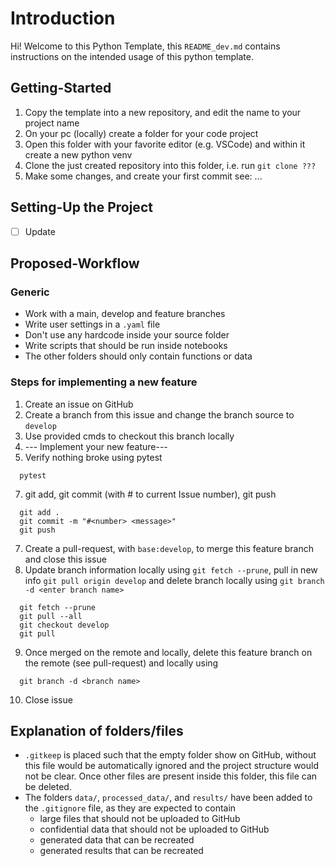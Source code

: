 # Introduction

Hi! Welcome to this Python Template, this `README_dev.md` contains instructions on the intended usage of this python template.

## Getting-Started
1. Copy the template into a new repository, and edit the name to your project name
2. On your pc (locally) create a folder for your code project
3. Open this folder with your favorite editor (e.g. VSCode) and within it create a new python venv
4. Clone the just created repository into this folder, i.e. run `git clone ???`
5. Make some changes, and create your first commit see: ...

## Setting-Up the Project
- [ ] Update 

## Proposed-Workflow

### Generic
- Work with a main, develop and feature branches
- Write user settings in a `.yaml` file
- Don't use any hardcode inside your source folder
- Write scripts that should be run inside notebooks
- The other folders should only contain functions or data


### Steps for implementing a new feature
1. Create an issue on GitHub
2. Create a branch from this issue and change the branch source to `develop`
3. Use provided cmds to checkout this branch locally
4. --- Implement your new feature---
5. Verify nothing broke using pytest
```
  pytest
```
7. git add, git commit (with # to current Issue number), git push
```
  git add .
  git commit -m "#<number> <message>"
  git push
```
7. Create a pull-request, with `base:develop`, to merge this feature branch and close this issue
9. Update branch information locally using `git fetch --prune`, pull in new info `git pull origin develop` and delete branch locally using `git branch -d <enter branch name>`
```
  git fetch --prune
  git pull --all
  git checkout develop
  git pull
```
9. Once merged on the remote and locally, delete this feature branch on the remote (see pull-request) and locally using 
```
  git branch -d <branch name>
```
10. Close issue


## Explanation of folders/files
- `.gitkeep` is placed such that the empty folder show on GitHub, without this file would be automatically ignored and the project structure would not be clear. Once other files are present inside this folder, this file can be deleted.
- The folders `data/`, `processed_data/`, and `results/` have been added to the `.gitignore` file, as they are expected to contain 
  - large files that should not be uploaded to GitHub
  - confidential data that should not be uploaded to GitHub
  - generated data that can be recreated
  - generated results that can be recreated
